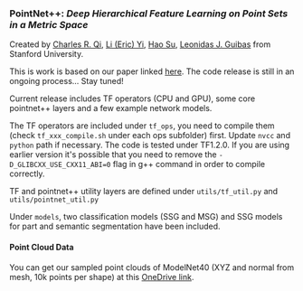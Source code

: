 ### PointNet++: *Deep Hierarchical Feature Learning on Point Sets in a Metric Space*
Created by <a href="http://charlesrqi.com" target="_blank">Charles R. Qi</a>, <a href="http://stanford.edu/~ericyi">Li (Eric) Yi</a>, <a href="http://ai.stanford.edu/~haosu/" target="_blank">Hao Su</a>, <a href="http://geometry.stanford.edu/member/guibas/" target="_blank">Leonidas J. Guibas</a> from Stanford University.

This is work is based on our paper linked <a href="https://arxiv.org/pdf/1706.02413.pdf">here</a>. The code release is still in an ongoing process... Stay tuned!

Current release includes TF operators (CPU and GPU), some core pointnet++ layers and a few example network models.

The TF operators are included under `tf_ops`, you need to compile them (check `tf_xxx_compile.sh` under each ops subfolder) first. Update `nvcc` and `python` path if necessary. The code is tested under TF1.2.0. If you are using earlier version it's possible that you need to remove the `-D_GLIBCXX_USE_CXX11_ABI=0` flag in g++ command in order to compile correctly.

TF and pointnet++ utility layers are defined under `utils/tf_util.py` and `utils/pointnet_util.py`

Under `models`, two classification models (SSG and MSG) and SSG models for part and semantic segmentation have been included.

#### Point Cloud Data
You can get our sampled point clouds of ModelNet40 (XYZ and normal from mesh, 10k points per shape) at this <a href="https://1drv.ms/u/s!ApbTjxa06z9CgQfKl99yUDHL_wHs">OneDrive link</a>.
